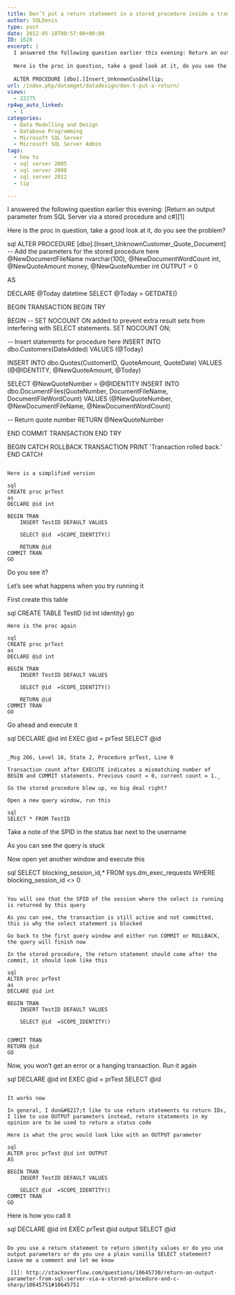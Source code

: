 ```yaml
---
title: Don’t put a return statement in a stored procedure inside a transaction
author: SQLDenis
type: post
date: 2012-05-18T00:57:00+00:00
ID: 1628
excerpt: |
  I answered the following question earlier this evening: Return an output parameter from SQL Server via a stored procedure and c#
  
  Here is the proc in question, take a good look at it, do you see the problem?
  
  ALTER PROCEDURE [dbo].[Insert_UnknownCus&hellip;
url: /index.php/datamgmt/datadesign/don-t-put-a-return/
views:
  - 22275
rp4wp_auto_linked:
  - 1
categories:
  - Data Modelling and Design
  - Database Programming
  - Microsoft SQL Server
  - Microsoft SQL Server Admin
tags:
  - how to
  - sql server 2005
  - sql server 2008
  - sql server 2012
  - tip

---
```

I answered the following question earlier this evening: [Return an output parameter from SQL Server via a stored procedure and c#][1]

Here is the proc in question, take a good look at it, do you see the problem?

sql
ALTER PROCEDURE [dbo].[Insert_UnknownCustomer_Quote_Document]
-- Add the parameters for the stored procedure here
@NewDocumentFileName nvarchar(100),
@NewDocumentWordCount int,
@NewQuoteAmount money,
@NewQuoteNumber int OUTPUT = 0

AS

DECLARE @Today datetime
SELECT @Today = GETDATE()

BEGIN TRANSACTION
BEGIN TRY

BEGIN
-- SET NOCOUNT ON added to prevent extra result sets from interfering with SELECT statements.
SET NOCOUNT ON;


-- Insert statements for procedure here
INSERT INTO dbo.Customers(DateAdded)
VALUES (@Today)

INSERT INTO dbo.Quotes(CustomerID, QuoteAmount, QuoteDate)
VALUES (@@IDENTITY, @NewQuoteAmount, @Today)

SELECT @NewQuoteNumber = @@IDENTITY
INSERT INTO dbo.DocumentFiles(QuoteNumber, DocumentFileName, DocumentFileWordCount)
VALUES (@NewQuoteNumber, @NewDocumentFileName, @NewDocumentWordCount)

-- Return quote number
RETURN @NewQuoteNumber

END
COMMIT TRANSACTION
END TRY

BEGIN CATCH
ROLLBACK TRANSACTION
PRINT 'Transaction rolled back.'
END CATCH
```

Here is a simplified version

sql
CREATE proc prTest
as
DECLARE @id int

BEGIN TRAN
	INSERT TestID DEFAULT VALUES

	SELECT @id  =SCOPE_IDENTITY()

	RETURN @id
COMMIT TRAN
GO
```

Do you see it?

Let&#8217;s see what happens when you try running it

First create this table

sql
CREATE TABLE TestID (id int identity)
go
```
Here is the proc again

sql
CREATE proc prTest
as
DECLARE @id int

BEGIN TRAN
	INSERT TestID DEFAULT VALUES

	SELECT @id  =SCOPE_IDENTITY()

	RETURN @id
COMMIT TRAN
GO
```

Go ahead and execute it

sql
DECLARE @id int
EXEC @id = prTest
SELECT @id
```

_Msg 266, Level 16, State 2, Procedure prTest, Line 0
  
Transaction count after EXECUTE indicates a mismatching number of BEGIN and COMMIT statements. Previous count = 0, current count = 1._

So the stored procedure blew up, no big deal right?
  
Open a new query window, run this

sql
SELECT * FROM TestID
```

Take a note of the SPID in the status bar next to the username

As you can see the query is stuck
  
Now open yet another window and execute this

sql
SELECT blocking_session_id,* 
FROM sys.dm_exec_requests
WHERE blocking_session_id <> 0
```

You will see that the SPID of the session where the select is running is returned by this query

As you can see, the transaction is still active and not committed, this is why the select statement is blocked

Go back to the first query window and either run COMMIT or ROLLBACK, the query will finish now

In the stored procedure, the return statement should come after the commit, it should look like this

sql
ALTER proc prTest
as
DECLARE @id int

BEGIN TRAN
	INSERT TestID DEFAULT VALUES

	SELECT @id  =SCOPE_IDENTITY()


COMMIT TRAN
RETURN @id
GO
```

Now, you won&#8217;t get an error or a hanging transaction. Run it again

sql
DECLARE @id int
EXEC @id = prTest
SELECT @id
```

It works now

In general, I don&#8217;t like to use return statements to return IDs, I like to use OUTPUT parameters instead, return statements in my opinion are to be used to return a status code

Here is what the proc would look like with an OUTPUT parameter

sql
ALTER proc prTest @id int OUTPUT
AS

BEGIN TRAN
	INSERT TestID DEFAULT VALUES

	SELECT @id  =SCOPE_IDENTITY()
COMMIT TRAN
GO
```

Here is how you call it

sql
DECLARE @id int
EXEC  prTest @id output
SELECT @id
```

Do you use a return statement to return identity values or do you use output parameters or do you use a plain vanilla SELECT statement? Leave me a comment and let me know

 [1]: http://stackoverflow.com/questions/10645730/return-an-output-parameter-from-sql-server-via-a-stored-procedure-and-c-sharp/10645751#10645751